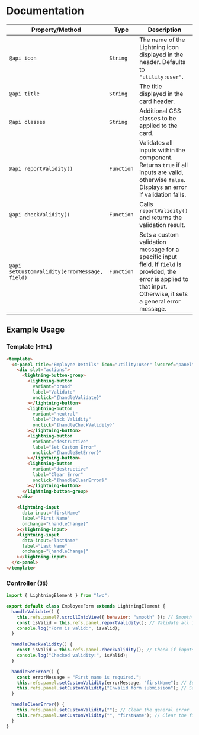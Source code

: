 # Documentation

| **Property/Method**                           | **Type**   | **Description**                                                                                                                                                      |
| --------------------------------------------- | ---------- | -------------------------------------------------------------------------------------------------------------------------------------------------------------------- |
| `@api icon`                                   | `String`   | The name of the Lightning icon displayed in the header. Defaults to `"utility:user"`.                                                                                |
| `@api title`                                  | `String`   | The title displayed in the card header.                                                                                                                              |
| `@api classes`                                | `String`   | Additional CSS classes to be applied to the card.                                                                                                                    |
| `@api reportValidity()`                       | `Function` | Validates all inputs within the component. Returns `true` if all inputs are valid, otherwise `false`. Displays an error if validation fails.                         |
| `@api checkValidity()`                        | `Function` | Calls `reportValidity()` and returns the validation result.                                                                                                          |
| `@api setCustomValidity(errorMessage, field)` | `Function` | Sets a custom validation message for a specific input field. If `field` is provided, the error is applied to that input. Otherwise, it sets a general error message. |

## **Example Usage**

### **Template (`HTML`)**

```html
<template>
  <c-panel title="Employee Details" icon="utility:user" lwc:ref="panel">
    <div slot="actions">
      <lightning-button-group>
        <lightning-button
          variant="brand"
          label="Validate"
          onclick="{handleValidate}"
        ></lightning-button>
        <lightning-button
          variant="neutral"
          label="Check Validity"
          onclick="{handleCheckValidity}"
        ></lightning-button>
        <lightning-button
          variant="destructive"
          label="Set Custom Error"
          onclick="{handleSetError}"
        ></lightning-button>
        <lightning-button
          variant="destructive"
          label="Clear Error"
          onclick="{handleClearError}"
        ></lightning-button>
      </lightning-button-group>
    </div>

    <lightning-input
      data-input="firstName"
      label="First Name"
      onchange="{handleChange}"
    ></lightning-input>
    <lightning-input
      data-input="lastName"
      label="Last Name"
      onchange="{handleChange}"
    ></lightning-input>
  </c-panel>
</template>
```

### **Controller (`JS`)**

```javascript
import { LightningElement } from "lwc";

export default class EmployeeForm extends LightningElement {
  handleValidate() {
    this.refs.panel?.scrollIntoView({ behavior: "smooth" }); // Smooth scroll to the panel
    const isValid = this.refs.panel.reportValidity(); // Validate all inputs
    console.log("Form is valid:", isValid);
  }

  handleCheckValidity() {
    const isValid = this.refs.panel.checkValidity(); // Check if inputs are valid
    console.log("Checked validity:", isValid);
  }

  handleSetError() {
    const errorMessage = "First name is required.";
    this.refs.panel.setCustomValidity(errorMessage, "firstName"); // Set error on a specific field
    this.refs.panel.setCustomValidity("Invalid form submission"); // Set a general error
  }

  handleClearError() {
    this.refs.panel.setCustomValidity(""); // Clear the general error
    this.refs.panel.setCustomValidity("", "firstName"); // Clear the field-specific error
  }
}
```
